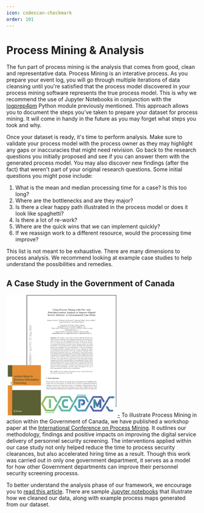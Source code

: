```yaml
---
icon: codescan-checkmark
order: 101
---
```

# Process Mining & Analysis
The fun part of process mining is the analysis that comes from good, clean and representative data. Process Mining is an interative process. As you prepare your event log, you will go through multiple iterations of data cleansing until you're satisfied that the process model discovered in your process mining software represents the true process model. This is why we recommend the use of Jupyter Notebooks in conjunction with the [logprep4pm](https://github.com/ProcessMining-uOttawa/logprep4pm) Python module previously mentioned. This approach allows you to document the steps you've taken to prepare your dataset for process mining. It will come in handy in the future as you may forget what steps you took and why.

Once your dataset is ready, it's time to perform analysis. Make sure to validate your process model with the process owner as they may highlight any gaps or inaccuracies that might need reivision. Go back to the research questions you initially proposed and see if you can answer them with the generated process model. You may also discover new findings (after the fact) that weren't part of your original research questions. Some initial questions you might pose include:

1. What is the mean and median processing time for a case? Is this too long?
2. Where are the bottlenecks and are they major?
3. Is there a clear happy path illustrated in the process model or does it look like spaghetti?
4. Is there a lot of re-work?
5. Where are the quick wins that we can implement quickly?
6. If we reassign work to a different resource, would the processing time improve?

This list is not meant to be exhaustive. There are many dimensions to process analysis. We recommend looking at example case studies to help understand the possibilities and remedies.

## A Case Study in the Government of Canada
[![](/framework/publication.png)-](https://ruor.uottawa.ca/items/eb3902c2-7704-4cf6-92ec-110b2f669b5f)
To illustrate Process Mining in action within the Government of Canada, we have published a workshop paper at the [International Conference on Process Mining](https://icpmconference.org/). It outlines our methodology, findings and positive impacts on improving the digital service delivery of personnel security screening. The interventions applied within our case study not only helped reduce the time to process security clearances, but also accelerated hiring time as a result. Though this work was carried out in only one government department, it serves as a model for how other Government departments can improve their personnel security screening processs.

To better understand the analysis phase of our framework, we encourage you to [read this article](https://ruor.uottawa.ca/items/eb3902c2-7704-4cf6-92ec-110b2f669b5f). There are sample [Jupyter notebooks](https://github.com/ProcessMining-uOttawa/logprep4pm/blob/main/logprep4pm-example.ipynb) that illustrate how we cleaned our data, along with example process maps generated from our dataset. 


